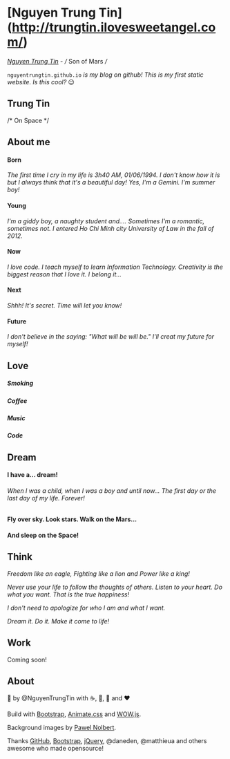 # [Nguyen Trung Tin] (http://trungtin.ilovesweetangel.com/)

*[Nguyen Trung Tin](http://trungtin.ilovesweetangel.com/) - /* Son of Mars */*

`nguyentrungtin.github.io` *is my blog on github!
This is my first static website. Is this cool?* :wink:

## Trung Tin
/* On Space */

## About me
#### Born
*The first time I cry in my life is 3h40 AM, 01/06/1994. I don't know how it is but I always think that it's a beautiful day! Yes, I'm a Gemini. I'm summer boy!*
#### Young
*I'm a giddy boy, a naughty student and.... Sometimes I'm a romantic, sometimes not. I entered Ho Chi Minh city University of Law in the fall of 2012.*
#### Now
*I love code. I teach myself to learn Information Technology. Creativity is the biggest reason that I love it. I belong it...*
#### Next
*Shhh! It's secret. Time will let you know!*
#### Future
*I don't believe in the saying: "What will be will be." I'll creat my future for myself!*
## Love
##### Smoking
##### Coffee
##### Music
##### Code
## Dream
#### I have a... dream!
######  *When I was a child, when I was a boy and until now... The first day or the last day of my life. Forever!*
#### Fly over sky. Look stars. Walk on the Mars...
#### And sleep on the Space!
## Think
*Freedom like an eagle, Fighting like a lion and Power like a king!*

*Never use your life to follow the thoughts of others. Listen to your heart. Do what you want. That is the true happiness!*

*I don't need to apologize for who I am and what I want.*

*Dream it. Do it. Make it come to life!*
## Work
Coming soon!
## About
:rocket: by @NguyenTrungTin with :coffee:, :smoking:, :musical_note: and :heart:

Build with [Bootstrap](http://getbootstrap.com/), [Animate.css](https://github.com/daneden/animate.css) and [WOW.js](http://mynameismatthieu.com/WOW/).

Background images by [Pawel Nolbert](http://www.nolbert.com/).

Thanks [GitHub](https://github.com/), [Bootstrap](http://getbootstrap.com/), [jQuery](http://jquery.com/), @daneden, @matthieua and others awesome who made opensource!
